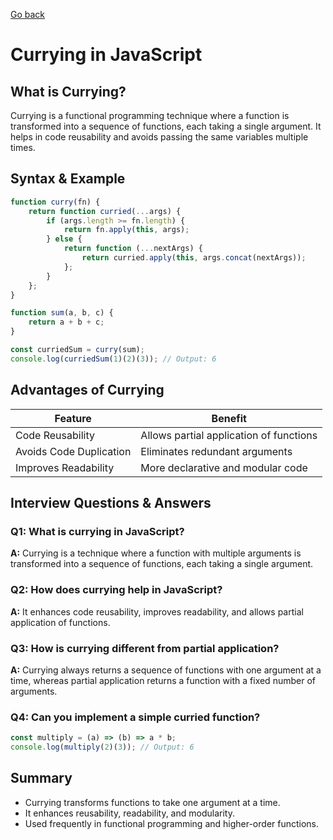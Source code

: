 [Go back](../Index.md)

# Currying in JavaScript

## What is Currying?
Currying is a functional programming technique where a function is transformed into a sequence of functions, each taking a single argument. It helps in code reusability and avoids passing the same variables multiple times.

## Syntax & Example
```javascript
function curry(fn) {
    return function curried(...args) {
        if (args.length >= fn.length) {
            return fn.apply(this, args);
        } else {
            return function (...nextArgs) {
                return curried.apply(this, args.concat(nextArgs));
            };
        }
    };
}

function sum(a, b, c) {
    return a + b + c;
}

const curriedSum = curry(sum);
console.log(curriedSum(1)(2)(3)); // Output: 6
```

## Advantages of Currying
| Feature | Benefit |
|---------|---------|
| Code Reusability | Allows partial application of functions |
| Avoids Code Duplication | Eliminates redundant arguments |
| Improves Readability | More declarative and modular code |

## Interview Questions & Answers

### **Q1: What is currying in JavaScript?**
**A:** Currying is a technique where a function with multiple arguments is transformed into a sequence of functions, each taking a single argument.

### **Q2: How does currying help in JavaScript?**
**A:** It enhances code reusability, improves readability, and allows partial application of functions.

### **Q3: How is currying different from partial application?**
**A:** Currying always returns a sequence of functions with one argument at a time, whereas partial application returns a function with a fixed number of arguments.

### **Q4: Can you implement a simple curried function?**
```javascript
const multiply = (a) => (b) => a * b;
console.log(multiply(2)(3)); // Output: 6
```

## Summary
- Currying transforms functions to take one argument at a time.
- It enhances reusability, readability, and modularity.
- Used frequently in functional programming and higher-order functions.

